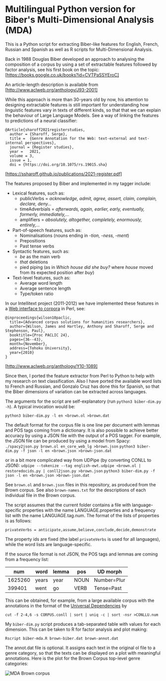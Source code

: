 # Multilingual Python version for Biber's Multi-Dimensional Analysis (MDA)

This is a Python script for extracting Biber-like features for English, French, Russian and Spanish as well as R scripts for Multi-Dimensional Analysis.

Back in 1988 Douglas Biber developed an approach to analysing the composition of a corpus by using a set of extractable features followed by factor analysis, see his first book on the topic:
[https://books.google.co.uk/books?id=CVTPaSSYEroC]

An article-length description is available from [http://www.aclweb.org/anthology/J93-2001]

While this approach is more than 30-years old by now, his attention to designing extractable features is still important for understanding how linguistic features vary in texts of different kinds, so that that we can explain the behaviour of Large Language Models.  See a way of linking the features to predictions of a neural classifier:
```
@Article{sharoff2021registerstudies,
  author = {Sharoff, Serge},
  title =  {Genre Annotation for the Web: text-external and text-internal perspectives},
  journal = {Register studies},
  year =   2021,
  volume = 3,
  issue = 1,
  doi = {https://doi.org/10.1075/rs.19015.sha}
```
[https://ssharoff.github.io/publications/2021-register.pdf]


The features proposed by Biber and implemented in my tagger include:

* Lexical features, such as:
  * publicVerbs = *acknowledge, admit, agree, assert, claim, complain, declare, deny...*
  * timeAdverbials  = *afterwards, again, earlier, early, eventually, formerly, immediately,...*
  * amplifiers = *absolutely, altogether, completely, enormously, entirely,...*
* Part-of-speech features, such as:
  * Nominalisations (nouns ending in *-tion, -ness, -ment*)
  * Prepositions
  * Past tense verbs
* Syntactic features, such as:
  * *be* as the main verb
  * *that* deletions
  * pied piping (as in *Which house did she buy?* where *house* moved from its expected position after *buy*)
* Text-level features, such as:
  * Average word length
  * Average sentence length
  * Type/token ratio

In our Intellitext project (2011-2012) we have implemented these features in a [Web interface to corpora](http://corpus.leeds.ac.uk/it/) in Perl, see:
```
@inproceedings{wilson10paclic,
  title={Advanced corpus solutions for humanities researchers},
  author={Wilson, James and Hartley, Anthony and Sharoff, Serge and Stephenson, Paul},
  booktitle={Proc PACLIC 24},
  pages={36--43},
  month={November},
  address={Tohoku University},
  year={2010}
}
```
[http://www.aclweb.org/anthology/Y10-1089]

Since then, I ported the feature extractor from Perl to Python to help with my research on text classification.  Also I have ported the available word lists to French and Russian, and Gonzalo Cruz has done this for Spanish, so that the Biber dimensions of variation can be extracted across languages.

The arguments for the script are self-explanatory (run `python3 biber-dim.py -h`).  A typical invocation would be:

`python3 biber-dim.py -l en <brown.ol >brown.dat`

The default format for the corpus file is one line per document with lemmas and POS tags coming from a dictionary.  It is also possible to achieve better accuracy by using a JSON file with the output of a POS tagger. For example, the JSON file can be produced by using a model from Spacy:
`./spacy2json.py brown.ol en_core_web_lg >brown.json`
`python3 biber-dim.py -f json -l en <brown.json >brown-json.dat`

or in a bit more complicated way from UDPipe (by converting CONLL to JSON):
`udpipe --tokenize --tag english-ewt.udpipe <brown.ol | restoredocids.py | conll2json.py >brown.json`
`python3 biber-dim.py -f json -l en <brown.json >brown-json.dat`

See `brown.ol` and `brown.json` files in this repository, as produced from the Brown corpus. See also  `brown-names.txt` for the descriptions of each individual file in the Brown corpus.

The script assumes that the current folder contains a file with language-specific properties with the name LANGUAGE.properties and a frequency list with the name LANGUAGE.tag.num.  The format of the lists of properties is as follows:
```
privateVerbs = anticipate,assume,believe,conclude,decide,demonstrate
```

The property ids are fixed (the label `privateVerbs` is used for all languages), while the word lists are language-specific.

If the source file format is not JSON, the POS tags and lemmas are coming from a frequency list:

num | word | lemma | pos | UD morph
----|------|-------|-----|------
1625260 | years | year | NOUN | Number=Plur
399401  | went  | go   | VERB | Tense=Past

This can be obtained, for example, from a large available corpus with the annotations in the format of the [Universal Dependencies](http://universaldependencies.org) by

`cut -f 2-4,6 -s CORPUS.conll | sort | uniq -c | sort -nsr >CONLLU.num`

My `biber-dim.py` script produces a tab-separated table with values for each dimension.  This can be taken to R for factor analysis and plot making:

`Rscript biber-mda.R brown-biber.dat brown-annot.dat`

The annot.dat file is optional.  It assigns each text in the original ol file to a genre category, so that the texts can be displayed on a plot with meaningful annotations.  Here is the plot for the Brown Corpus top-level genre categories:

![MDA Brown corpus](brown-biber.png)
